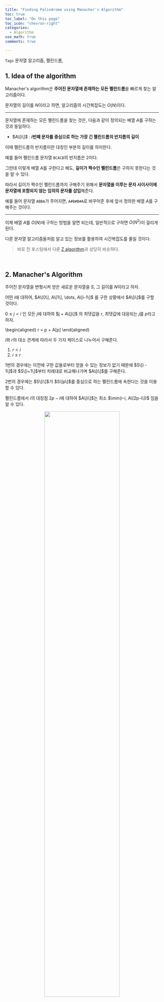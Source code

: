 ```yaml
---
title: "Finding Palindrome using Manacher's Algorithm"
toc: true
toc_label: "On this page"
toc_icon: "chevron-right"
categories:    
  - Algorithm
use_math: true
comments: true

---
```


`Tags` 문자열 알고리즘, 펠린드롬, 

## 1. Idea of the algorithm

Manacher's algorithm은 **주어진 문자열에 존재하는 모든 펠린드롬**을 빠르게 찾는 알고리즘이다.

문자열의 길이를 $N$이라고 하면, 알고리즘의 시간복잡도는 $O(N)$이다.

---

문자열에 존재하는 모든 펠린드롬을 찾는 것은, 다음과 같이 정의되는 배열 $A$를 구하는 것과 동일하다.

- $A\[i\]$ : **$i$번째 문자를 중심으로 하는 가장 긴 펠린드롬의 반지름의 길이**

이때 펠린드롬의 반지름이란 대칭인 부분의 길이를 의미한다.

예를 들어 펠린드롬 문자열 `BCACB`의 반지름은 $2$이다.

그런데 이렇게 배열 $A$를 구한다고 해도, **길이가 짝수인 펠린드롬**은 구하지 못한다는 것을 알 수 있다.

따라서 길이가 짝수인 펠린드롬까지 구해주기 위해서 **문자열을 이루는 문자 사이사이에 문자열에 포함되지 않는 임의의 문자를 삽입**해준다.

예를 들어 문자열 `ABBA`가 주어지면, `A#B#B#A`로 바꾸어준 후에 앞서 정의한 배열 $A$를 구해주는 것이다.

---

이제 배열 $A$를 $O(N)$에 구하는 방법을 알면 되는데, 일반적으로 구하면 $O(N^2)$이 걸리게 된다.

다른 문자열 알고리즘들처럼 알고 있는 정보를 활용하여 시간복잡도를 줄일 것이다.

> 바로 전 포스팅에서 다룬 [Z algorithm](https://damo1924.github.io/algorithm/Zalgorithm/)과 상당히 비슷하다.

<br/>

## 2. Manacher's Algorithm

주어진 문자열을 변형시켜 얻은 새로운 문자열을 $S$, 그 길이를 $N$이라고 하자.

어떤 $i$에 대하여, $A\[0\], A\[1\], \dots, A\[i-1\]$ 를 구한 상황에서 $A\[i\]$를 구할 것이다.

$0 \leq j < i$ 인 모든 $j$에 대하여 $j + A\[j\]$ 의 최댓값을 $r$, 최댓값에 대응되는 $j$를 $p$라고 하자.

\begin{aligned}
r = p + A\[p\]
\end{aligned}

$i$와 $r$의 대소 관계에 따라서 두 가지 케이스로 나누어서 구해준다.

1. $r < i$
2. $i \leq r$

1번의 경우에는 이전에 구한 값들로부터 얻을 수 있는 정보가 없기 때문에 $S\[i - 1\]$과 $S\[i+1\]$부터 차례대로 비교해나가며 $A\[i\]$를 구해준다.

2번의 경우에는 $S\[i\]$가 $S\[p\]$를 중심으로 하는 펠린드롬에 속한다는 것을 이용할 수 있다.

펠린드롬에서 $i$의 대칭점 $2p - i$에 대하여 $A\[i\]$는 최소 $\min(r-i, A\[2p-i\])$ 임을 알 수 있다.

<center><img src="https://user-images.githubusercontent.com/88201512/176627249-d5e83b7d-5118-4ce4-9b92-1cbdc5642434.jpg" width="70%" height="70%"></center>

마찬가지로 그 다음부터 양 끝 문자끼리 차례대로 비교해나가며 $A\[i\]$를 구해주면 된다.

<br/>

## 3. Implementation

주어진 문자열의 A 배열을 구하는 코드이다.

```cpp

```

<br/>

## 4. Related Problems

<br/>

## References

[1] 

